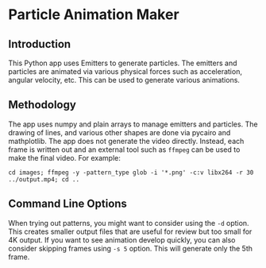 # Particle Animation Maker

## Introduction
This Python app uses Emitters to generate particles. The emitters and particles are animated via various physical forces such as acceleration, angular velocity, etc. This can be used to generate various animations.

## Methodology
The app uses numpy and plain arrays to manage emitters and particles. The drawing of lines, and various other shapes are done via pycairo and mathplotlib. The app does not generate the video directly. Instead, each frame is written out and an external tool such as `ffmpeg` can be used to make the final video. For example:

```shell
cd images; ffmpeg -y -pattern_type glob -i '*.png' -c:v libx264 -r 30 ../output.mp4; cd ..
```

## Command Line Options
When trying out patterns, you might want to consider using the `-d` option. This creates smaller output files that are useful for review but too small for 4K output. If you want to see animation develop quickly, you can also consider skipping frames using `-s 5` option. This will generate only the 5th frame.
